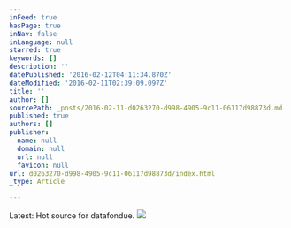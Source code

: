 ```yaml
---
inFeed: true
hasPage: true
inNav: false
inLanguage: null
starred: true
keywords: []
description: ''
datePublished: '2016-02-12T04:11:34.870Z'
dateModified: '2016-02-11T02:39:09.097Z'
title: ''
author: []
sourcePath: _posts/2016-02-11-d0263270-d998-4905-9c11-06117d98873d.md
published: true
authors: []
publisher:
  name: null
  domain: null
  url: null
  favicon: null
url: d0263270-d998-4905-9c11-06117d98873d/index.html
_type: Article

---
```

Latest: Hot source for datafondue.
![](https://the-grid-user-content.s3-us-west-2.amazonaws.com/df23bcf3-545a-43bf-b2a1-4f38068463e7.png)